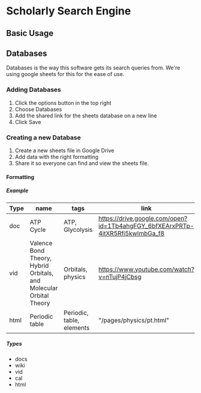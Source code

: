 # Scholarly Search Engine


## Basic Usage



## Databases
Databases is the way this software gets its search queries from. We're using google sheets for this for the ease of use.

### Adding Databases
1. Click the options button in the top right
2. Choose Databases
3. Add the shared link for the sheets database on a new line
3. Click Save

### Creating a new Database
1. Create a new sheets file in Google Drive
2. Add data with the right formatting
3. Share it so everyone can find and view the sheets file.

#### Formatting


##### Example
Type | name | tags | link
------------ | ------------- | ------------- | -------------
doc | ATP Cycle | ATP, Glycolysis | https://drive.google.com/open?id=1Tb4ahgFGY_6bfXEArxPRTp-4itXR5Rfi5kwImbGa_f8
vid | Valence Bond Theory, Hybrid Orbitals, and Molecular Orbital Theory| Orbitals, physics | https://www.youtube.com/watch?v=nTujP4jCbsg
html | Periodic table | Periodic, table, elements | "/pages/physics/pt.html"

##### Types
* docs
* wiki
* vid
* cal
* html
